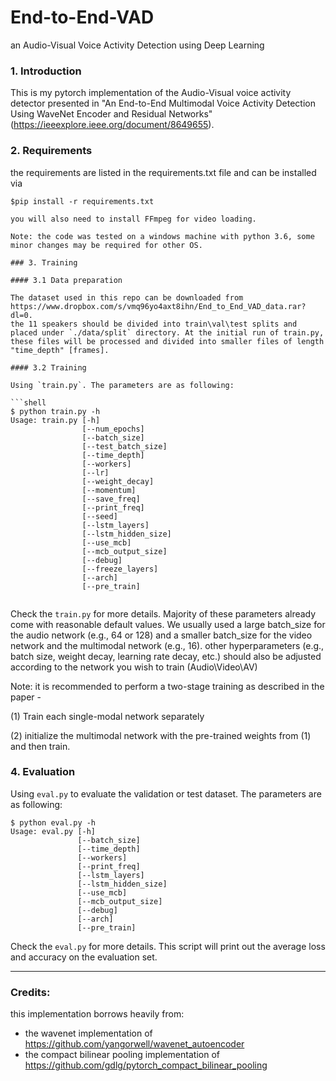 # End-to-End-VAD
an Audio-Visual Voice Activity Detection using Deep Learning

### 1. Introduction

This is my pytorch implementation of the Audio-Visual voice activity detector presented in "An End-to-End Multimodal Voice Activity
Detection Using WaveNet Encoder and Residual Networks" (https://ieeexplore.ieee.org/document/8649655).

### 2. Requirements

the requirements are listed in the requirements.txt file and can be installed via
```shell
$pip install -r requirements.txt

you will also need to install FFmpeg for video loading.

Note: the code was tested on a windows machine with python 3.6, some minor changes may be required for other OS.

### 3. Training

#### 3.1 Data preparation 

The dataset used in this repo can be downloaded from https://www.dropbox.com/s/vmq96yo4axt8ihn/End_to_End_VAD_data.rar?dl=0.
the 11 speakers should be divided into train\val\test splits and placed under `./data/split` directory. At the initial run of train.py, these files will be processed and divided into smaller files of length "time_depth" [frames].

#### 3.2 Training

Using `train.py`. The parameters are as following:

```shell
$ python train.py -h
Usage: train.py [-h] 
                [--num_epochs]
                [--batch_size]
                [--test_batch_size]
                [--time_depth]
                [--workers]
                [--lr]
                [--weight_decay]
                [--momentum]
                [--save_freq]
                [--print_freq]
                [--seed]
                [--lstm_layers]
                [--lstm_hidden_size]
                [--use_mcb]
                [--mcb_output_size]
                [--debug]
                [--freeze_layers]
                [--arch]
                [--pre_train]               
                
```

Check the `train.py` for more details. Majority of these parameters already come with reasonable default values. We usually used a large batch_size for the audio network (e.g., 64 or 128) and a smaller batch_size for the video network and the multimodal network (e.g., 16).
other hyperparameters (e.g., batch size, weight decay, learning rate decay, etc.) should also be adjusted according to the network you wish to train (Audio\Video\AV)

Note: it is recommended to perform a two-stage training as described in the paper - 

(1) Train each single-modal network separately

(2) initialize the multimodal network with the pre-trained weights from (1) and then train.

### 4. Evaluation

Using `eval.py` to evaluate the validation or test dataset. The parameters are as following:

```shell
$ python eval.py -h
Usage: eval.py [-h] 
               [--batch_size]    
               [--time_depth]
               [--workers]
               [--print_freq]               
               [--lstm_layers]
               [--lstm_hidden_size]
               [--use_mcb]
               [--mcb_output_size]
               [--debug]       
               [--arch]
               [--pre_train]  
```

Check the `eval.py` for more details. This script will print out the average loss and accuracy on the evaluation set.

-------

### Credits:

this implementation borrows heavily from:
- the wavenet implementation of https://github.com/yangorwell/wavenet_autoencoder 
- the compact bilinear pooling implementation of https://github.com/gdlg/pytorch_compact_bilinear_pooling 





 
